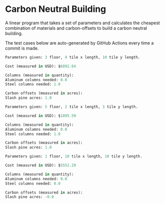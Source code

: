 # Carbon Neutral Building
A linear program that takes a set of parameters and calculates the cheapest combination of materials and carbon-offsets to build a carbon neutral building.

The test cases below are auto-generated by GitHub Actions every time a commit is made.
<!-- TEST CASE 1 -->
```python
Parameters given: 3 floor, 4 tile x length, 10 tile y length.

Cost (measured in USD): $6892.64

Columns (measured in quantity):
Aluminum columns needed: 0.0
Steel columns needed: 1.0

Carbon offsets (measured in acres):
Slash pine acres: 1.0
```
<!-- END TEST CASE -->

<!-- TEST CASE 2 -->
```python
Parameters given: 5 floor, 2 tile x length, 3 tile y length.

Cost (measured in USD): $1895.59

Columns (measured in quantity):
Aluminum columns needed: 0.0
Steel columns needed: 1.0

Carbon offsets (measured in acres):
Slash pine acres: 1.0
```
<!-- END TEST CASE -->

<!-- TEST CASE 3 -->
```python
Parameters given: 1 floor, 10 tile x length, 10 tile y length.

Cost (measured in USD): $5552.29

Columns (measured in quantity):
Aluminum columns needed: 0.0
Steel columns needed: 0.0

Carbon offsets (measured in acres):
Slash pine acres: -0.0
```
<!-- END TEST CASE -->